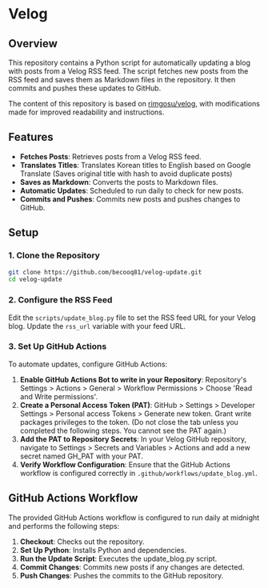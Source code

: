# Velog


## Overview

This repository contains a Python script for automatically updating a blog with posts from a Velog RSS feed. The script fetches new posts from the RSS feed and saves them as Markdown files in the repository. It then commits and pushes these updates to GitHub.

The content of this repository is based on [rimgosu/velog](https://github.com/rimgosu/velog), with modifications made for improved readability and instructions.

## Features

- **Fetches Posts**: Retrieves posts from a Velog RSS feed.
- **Translates Titles**: Translates Korean titles to English based on Google Translate (Saves original title with hash to avoid duplicate posts)
- **Saves as Markdown**: Converts the posts to Markdown files.
- **Automatic Updates**: Scheduled to run daily to check for new posts.
- **Commits and Pushes**: Commits new posts and pushes changes to GitHub.

## Setup

### 1. Clone the Repository

```bash
git clone https://github.com/becooq81/velog-update.git
cd velog-update
```

### 2. Configure the RSS Feed
Edit the `scripts/update_blog.py` file to set the RSS feed URL for your Velog blog. Update the `rss_url` variable with your feed URL.

### 3. Set Up GitHub Actions

To automate updates, configure GitHub Actions:

1. **Enable GitHub Actions Bot to write in your Repository**: Repository's Settings > Actions > General > Workflow Permissions > Choose 'Read and Write permissions'.
2. **Create a Personal Access Token (PAT)**: GitHub > Settings > Developer Settings > Personal access Tokens > Generate new token. Grant write packages privileges to the token. (Do not close the tab unless you completed the following steps. You cannot see the PAT again.)
3. **Add the PAT to Repository Secrets**: In your Velog GitHub repository, navigate to Settings > Secrets and Variables > Actions and add a new secret named GH_PAT with your PAT.
4. **Verify Workflow Configuration**: Ensure that the GitHub Actions workflow is configured correctly in `.github/workflows/update_blog.yml`.

## GitHub Actions Workflow
The provided GitHub Actions workflow is configured to run daily at midnight and performs the following steps:

1. **Checkout**: Checks out the repository.
2. **Set Up Python**: Installs Python and dependencies.
3. **Run the Update Script**: Executes the update_blog.py script.
4. **Commit Changes**: Commits new posts if any changes are detected.
5. **Push Changes**: Pushes the commits to the GitHub repository.
